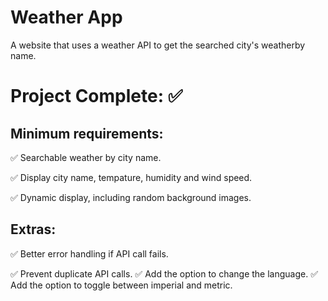 # Weather App
 A website that uses a weather API to get the searched city's weatherby name.

# Project Complete: ✅


## Minimum requirements: 

✅ Searchable weather by city name.

✅ Display city name, tempature, humidity and wind speed.

✅ Dynamic display, including random background images.

## Extras: 

✅ Better error handling if API call fails.

✅ Prevent duplicate API calls. 
✅ Add the option to change the language. 
✅ Add the option to toggle between imperial and metric. 
